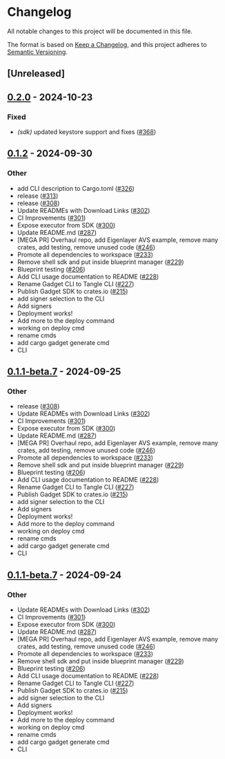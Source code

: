 # Changelog

All notable changes to this project will be documented in this file.

The format is based on [Keep a Changelog](https://keepachangelog.com/en/1.0.0/),
and this project adheres to [Semantic Versioning](https://semver.org/spec/v2.0.0.html).

## [Unreleased]

## [0.2.0](https://github.com/tangle-network/gadget/compare/cargo-tangle-v0.1.2...cargo-tangle-v0.2.0) - 2024-10-23

### Fixed

- *(sdk)* updated keystore support and fixes ([#368](https://github.com/tangle-network/gadget/pull/368))

## [0.1.2](https://github.com/tangle-network/gadget/releases/tag/cargo-tangle-v0.1.2) - 2024-09-30

### Other

- add CLI description to Cargo.toml ([#326](https://github.com/tangle-network/gadget/pull/326))
- release ([#313](https://github.com/tangle-network/gadget/pull/313))
- release ([#308](https://github.com/tangle-network/gadget/pull/308))
- Update READMEs with Download Links ([#302](https://github.com/tangle-network/gadget/pull/302))
- CI Improvements ([#301](https://github.com/tangle-network/gadget/pull/301))
- Expose executor from SDK ([#300](https://github.com/tangle-network/gadget/pull/300))
- Update README.md ([#287](https://github.com/tangle-network/gadget/pull/287))
- [MEGA PR] Overhaul repo, add Eigenlayer AVS example, remove many crates, add testing, remove unused code ([#246](https://github.com/tangle-network/gadget/pull/246))
- Promote all dependencies to workspace ([#233](https://github.com/tangle-network/gadget/pull/233))
- Remove shell sdk and put inside blueprint manager ([#229](https://github.com/tangle-network/gadget/pull/229))
- Blueprint testing ([#206](https://github.com/tangle-network/gadget/pull/206))
- Add CLI usage documentation to README ([#228](https://github.com/tangle-network/gadget/pull/228))
- Rename Gadget CLI to Tangle CLI ([#227](https://github.com/tangle-network/gadget/pull/227))
- Publish Gadget SDK to crates.io ([#215](https://github.com/tangle-network/gadget/pull/215))
- add signer selection to the CLI
- Add signers
- Deployment works!
- Add more to the deploy command
- working on deploy cmd
- rename cmds
- add cargo gadget generate cmd
- CLI

## [0.1.1-beta.7](https://github.com/tangle-network/gadget/releases/tag/cargo-tangle-v0.1.1-beta.7) - 2024-09-25

### Other

- release ([#308](https://github.com/tangle-network/gadget/pull/308))
- Update READMEs with Download Links ([#302](https://github.com/tangle-network/gadget/pull/302))
- CI Improvements ([#301](https://github.com/tangle-network/gadget/pull/301))
- Expose executor from SDK ([#300](https://github.com/tangle-network/gadget/pull/300))
- Update README.md ([#287](https://github.com/tangle-network/gadget/pull/287))
- [MEGA PR] Overhaul repo, add Eigenlayer AVS example, remove many crates, add testing, remove unused code ([#246](https://github.com/tangle-network/gadget/pull/246))
- Promote all dependencies to workspace ([#233](https://github.com/tangle-network/gadget/pull/233))
- Remove shell sdk and put inside blueprint manager ([#229](https://github.com/tangle-network/gadget/pull/229))
- Blueprint testing ([#206](https://github.com/tangle-network/gadget/pull/206))
- Add CLI usage documentation to README ([#228](https://github.com/tangle-network/gadget/pull/228))
- Rename Gadget CLI to Tangle CLI ([#227](https://github.com/tangle-network/gadget/pull/227))
- Publish Gadget SDK to crates.io ([#215](https://github.com/tangle-network/gadget/pull/215))
- add signer selection to the CLI
- Add signers
- Deployment works!
- Add more to the deploy command
- working on deploy cmd
- rename cmds
- add cargo gadget generate cmd
- CLI

## [0.1.1-beta.7](https://github.com/tangle-network/gadget/releases/tag/cargo-tangle-v0.1.1-beta.7) - 2024-09-24

### Other

- Update READMEs with Download Links ([#302](https://github.com/tangle-network/gadget/pull/302))
- CI Improvements ([#301](https://github.com/tangle-network/gadget/pull/301))
- Expose executor from SDK ([#300](https://github.com/tangle-network/gadget/pull/300))
- Update README.md ([#287](https://github.com/tangle-network/gadget/pull/287))
- [MEGA PR] Overhaul repo, add Eigenlayer AVS example, remove many crates, add testing, remove unused code ([#246](https://github.com/tangle-network/gadget/pull/246))
- Promote all dependencies to workspace ([#233](https://github.com/tangle-network/gadget/pull/233))
- Remove shell sdk and put inside blueprint manager ([#229](https://github.com/tangle-network/gadget/pull/229))
- Blueprint testing ([#206](https://github.com/tangle-network/gadget/pull/206))
- Add CLI usage documentation to README ([#228](https://github.com/tangle-network/gadget/pull/228))
- Rename Gadget CLI to Tangle CLI ([#227](https://github.com/tangle-network/gadget/pull/227))
- Publish Gadget SDK to crates.io ([#215](https://github.com/tangle-network/gadget/pull/215))
- add signer selection to the CLI
- Add signers
- Deployment works!
- Add more to the deploy command
- working on deploy cmd
- rename cmds
- add cargo gadget generate cmd
- CLI
